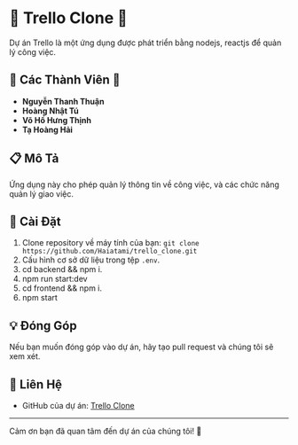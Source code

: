 # 🏢 Trello Clone 🏢

Dự án Trello là một ứng dụng được phát triển bằng nodejs, reactjs để quản lý công việc.

## 🌟 Các Thành Viên 🌟

- **Nguyễn Thanh Thuận**
- **Hoàng Nhật Tú**
- **Võ Hồ Hưng Thịnh**
- **Tạ Hoàng Hải**

## 📋 Mô Tả

Ứng dụng này cho phép quản lý thông tin về công việc, và các chức năng quản lý giao việc.

## 🚀 Cài Đặt

1. Clone repository về máy tính của bạn: `git clone https://github.com/Haiatami/trello_clone.git`
2. Cấu hình cơ sở dữ liệu trong tệp `.env`.
3. cd backend && npm i.
4. npm run start:dev
5. cd frontend && npm i.
6. npm start
   

## 💡 Đóng Góp

Nếu bạn muốn đóng góp vào dự án, hãy tạo pull request và chúng tôi sẽ xem xét.

## 📧 Liên Hệ
- GitHub của dự án: [Trello Clone](https://github.com/Haiatami/trello_clone)

---

Cảm ơn bạn đã quan tâm đến dự án của chúng tôi! 🙏
